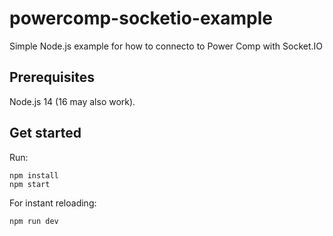 # powercomp-socketio-example
Simple Node.js example for how to connecto to Power Comp with Socket.IO

## Prerequisites
Node.js 14 (16 may also work).

## Get started
Run:
```
npm install
npm start
```

For instant reloading:
```
npm run dev
```

